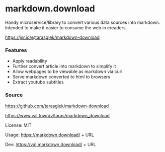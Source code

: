 # markdown.download 

Handy microservice/library to convert various data sources into markdown. Intended to make it easier to consume the web in ereaders

https://jsr.io/@tarasglek/markdown-download

### Features
- Apply readability
- Further convert article into markdown to simplify it
- Allow webpages to be viewable as markdown via curl
- Serve markdown converted to html to browsers
- Extract youtube subtitles

### Source

https://github.com/tarasglek/markdown-download

https://www.val.town/v/taras/markdown_download

License: MIT

Usage: 
 https://markdown.download/ + URL

Dev:
 https://val.markdown.download/ + URL


```
